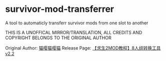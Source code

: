# survivor-mod-transferrer
A tool to automaticly transferr survivor mods from one slot to another

THIS IS A UNOFFICAL MIRROR/TRANSLATION, ALL CREDITS AND COPYRIGHT BELONGS TO THE ORIGINAL AUTHOR

Original Author: [猫嘤猫嘤猫](https://space.bilibili.com/5096979)
Release Page: [【求生2MOD教程】8人组转换工具 v2.2](https://www.bilibili.com/video/BV1Ab421b73o/)

